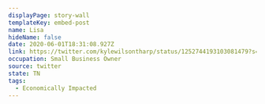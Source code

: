 ```yaml
---
displayPage: story-wall
templateKey: embed-post
name: Lisa
hideName: false
date: 2020-06-01T18:31:08.927Z
link: https://twitter.com/kylewilsontharp/status/1252744193103081479?s=21
occupation: Small Business Owner
source: twitter
state: TN
tags:
  - Economically Impacted
---
```

